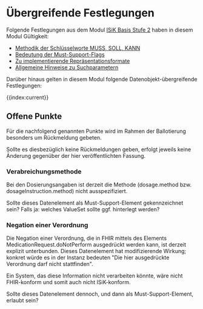 # Übergreifende Festlegungen

Folgende Festlegungen aus dem Modul [ISiK Basis Stufe 2](https://simplifier.net/guide/implementierungsleitfadenisik-basismodul/ImplementationGuide-markdown-Einfuehrung?version=current) haben in diesem Modul Gültigkeit:
* [Methodik der Schlüsselworte MUSS, SOLL, KANN](https://simplifier.net/guide/implementierungsleitfadenisik-basismodul/I-markdown-UebergreifendeFestlegungen-UebergreifendeFestlegungen-Methodik?version=current)
* [Bedeutung der Must-Support-Flags](https://simplifier.net/guide/implementierungsleitfadenisik-basismodul/I-m-U-UebergreifendeFestlegungen-Must-Support-Flags?version=current)
* [Zu implementierende Repräsentationsformate](https://simplifier.net/guide/implementierungsleitfadenisik-basismodul/I-m-U-UebergreifendeFestlegungen-Repraesentationsformate?version=current)
* [Allgemeine Hinweise zu Suchparametern](https://simplifier.net/guide/implementierungsleitfadenisik-basismodul/I-m-UebergreifendeFestlegungen-UebergreifendeFestlegungen-Suchparameter?version=current)

Darüber hinaus gelten in diesem Modul folgende Datenobjekt-übergreifende Festlegungen:

{{index:current}}

## Offene Punkte

Für die nachfolgend genannten Punkte wird im Rahmen der Ballotierung besonders um Rückmeldung gebeten.

Sollte es diesbezüglich keine Rückmeldungen geben, erfolgt jeweils keine Änderung gegenüber der hier veröffentlichten Fassung.

### Verabreichungsmethode

Bei den Dosierungsangaben ist derzeit die Methode (dosage.method bzw. dosageInstruction.method) nicht ausspezifiziert.

Sollte dieses Datenelement als Must-Support-Element gekennzeichnet sein? Falls ja: welches ValueSet sollte ggf. hinterlegt werden?

### Negation einer Verordnung

Die Negation einer Verordnung, die in FHIR mittels des Elements MedicationRequest.doNotPerform ausgedrückt werden kann, ist derzeit explizit unterbunden.
Dieses Datenelement hat modifizierende Wirkung; konkret würde es in der Instanz bedeuten "Die hier ausgedrückte Verordnung darf nicht stattfinden".

Ein System, das diese Information nicht verarbeiten könnte, wäre nicht FHIR-konform und somit auch nicht ISiK-konform.

Sollte dieses Datenelement dennoch, und dann als Must-Support-Element, erlaubt sein?
